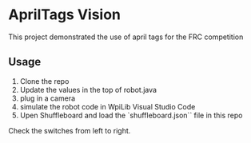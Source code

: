 # AprilTags Vision

This project demonstrated the use of april tags for the FRC competition

## Usage

1. Clone the repo
2. Update the values in the top of robot.java
3. plug in a camera
4. simulate the robot code in WpiLib Visual Studio Code
5. Upen Shuffleboard and load the `shuffleboard.json`` file in this repo

Check the switches from left to right.
